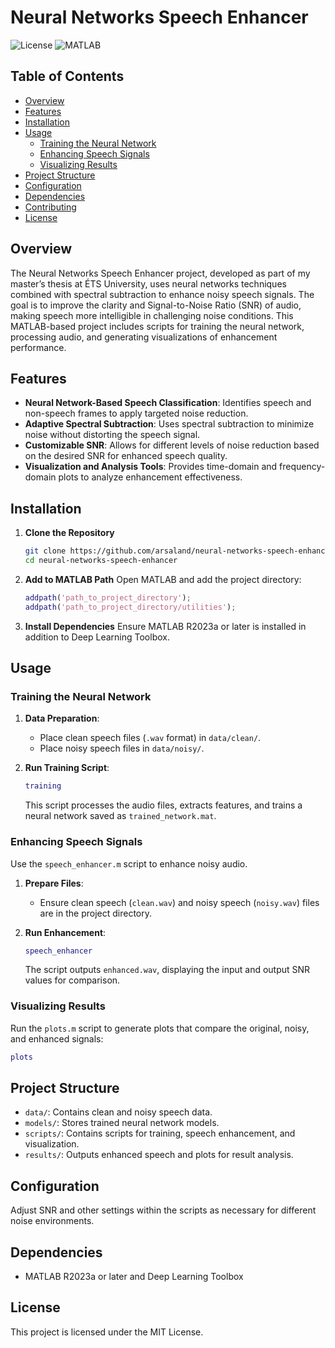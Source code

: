# Neural Networks Speech Enhancer

![License](https://img.shields.io/badge/license-MIT-blue.svg)
![MATLAB](https://img.shields.io/badge/MATLAB-R2023a-orange.svg)

## Table of Contents
- [Overview](#overview)
- [Features](#features)
- [Installation](#installation)
- [Usage](#usage)
  - [Training the Neural Network](#training-the-neural-network)
  - [Enhancing Speech Signals](#enhancing-speech-signals)
  - [Visualizing Results](#visualizing-results)
- [Project Structure](#project-structure)
- [Configuration](#configuration)
- [Dependencies](#dependencies)
- [Contributing](#contributing)
- [License](#license)

## Overview

The Neural Networks Speech Enhancer project, developed as part of my master’s thesis at ÉTS University, uses neural networks techniques combined with spectral subtraction to enhance noisy speech signals. The goal is to improve the clarity and Signal-to-Noise Ratio (SNR) of audio, making speech more intelligible in challenging noise conditions. This MATLAB-based project includes scripts for training the neural network, processing audio, and generating visualizations of enhancement performance.

## Features

- **Neural Network-Based Speech Classification**: Identifies speech and non-speech frames to apply targeted noise reduction.
- **Adaptive Spectral Subtraction**: Uses spectral subtraction to minimize noise without distorting the speech signal.
- **Customizable SNR**: Allows for different levels of noise reduction based on the desired SNR for enhanced speech quality.
- **Visualization and Analysis Tools**: Provides time-domain and frequency-domain plots to analyze enhancement effectiveness.

## Installation

1. **Clone the Repository**
   ```bash
   git clone https://github.com/arsaland/neural-networks-speech-enhancer.git
   cd neural-networks-speech-enhancer
   ```

2. **Add to MATLAB Path**
   Open MATLAB and add the project directory:
   ```matlab
   addpath('path_to_project_directory');
   addpath('path_to_project_directory/utilities');
   ```

3. **Install Dependencies**
   Ensure MATLAB R2023a or later is installed in addition to Deep Learning Toolbox.

## Usage

### Training the Neural Network

1. **Data Preparation**:
   - Place clean speech files (`.wav` format) in `data/clean/`.
   - Place noisy speech files in `data/noisy/`.

2. **Run Training Script**:
   ```matlab
   training
   ```
   This script processes the audio files, extracts features, and trains a neural network saved as `trained_network.mat`.

### Enhancing Speech Signals

Use the `speech_enhancer.m` script to enhance noisy audio.

1. **Prepare Files**:
   - Ensure clean speech (`clean.wav`) and noisy speech (`noisy.wav`) files are in the project directory.

2. **Run Enhancement**:
   ```matlab
   speech_enhancer
   ```
   The script outputs `enhanced.wav`, displaying the input and output SNR values for comparison.

### Visualizing Results

Run the `plots.m` script to generate plots that compare the original, noisy, and enhanced signals:
```matlab
plots
```

## Project Structure
- `data/`: Contains clean and noisy speech data.
- `models/`: Stores trained neural network models.
- `scripts/`: Contains scripts for training, speech enhancement, and visualization.
- `results/`: Outputs enhanced speech and plots for result analysis.

## Configuration
Adjust SNR and other settings within the scripts as necessary for different noise environments.

## Dependencies
- MATLAB R2023a or later and Deep Learning Toolbox

## License
This project is licensed under the MIT License.
